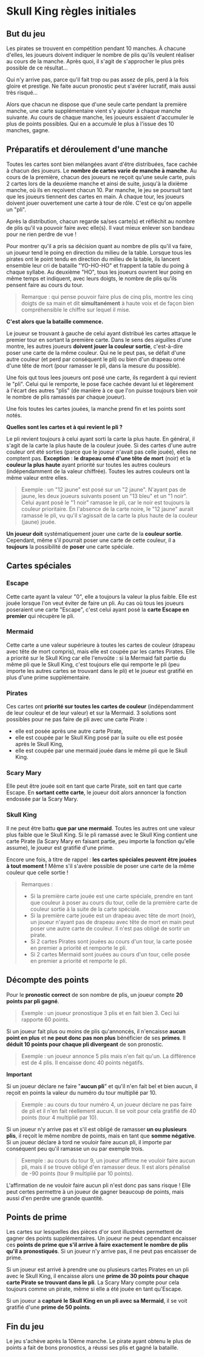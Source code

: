 # Skull King règles initiales

## But du jeu

Les pirates se trouvent en compétition pendant 10 manches. À chacune d'elles, les joueurs doivent indiquer le nombre de plis qu'ils veulent réaliser au cours de la manche. Après quoi, il s'agit de s'approcher le plus près possible de ce résultat...

Qui n'y arrive pas, parce qu'il fait trop ou pas assez de plis, perd à la fois gloire et prestige. Ne faite aucun pronostic peut s'avérer lucratif, mais aussi très risqué...

Alors que chacun ne dispose que d'une seule carte pendant la première manche, une carte supplémentaire vient s'y ajouter à chaque manche suivante. Au cours de chaque manche, les joueurs essaient d'accumuler le plus de points possibles. Qui en a accumulé le plus à l'issue des 10 manches, gagne.

## Préparatifs et déroulement d'une manche

Toutes les cartes sont bien mélangées avant d'être distribuées, face cachée à chacun des joueurs. Le **nombre de cartes varie de manche à manche**. Au cours de la première, chacun des joueurs ne reçoit qu'une seule carte, puis 2 cartes lors de la deuxième manche et ainsi de suite, jusqu'à la dixième manche, où ils en reçoivent chacun 10. Par manche, le jeu se poursuit tant que les joueurs tiennent des cartes en main. À chaque tour, les joueurs doivent jouer ouvertement une carte à tour de rôle. C'est ce qu'on appelle un "pli".

Après la distribution, chacun regarde sa/ses carte(s) et réfléchit au nombre de plis qu'il va pouvoir faire avec elle(s). Il vaut mieux enlever son bandeau pour ne rien perdre de vue !

Pour montrer qu'il a pris sa décision quant au nombre de plis qu'il va faire, un joueur tend le poing en direction du milieu de la table. Lorsque tous les pirates ont le point tendu en direction du milieu de la table, ils lancent ensemble leur cri de bataille "YO-HO-HO" et frappent la table du poing à chaque syllabe. Au deuxième "HO", tous les joueurs ouvrent leur poing en même temps et indiquent, avec leurs doigts, le nombre de plis qu'ils pensent faire au cours du tour.

> Remarque : qui pense pouvoir faire plus de cinq plis, montre les cinq doigts de sa main et dit **simultanément** à haute voix et de façon bien compréhensible le chiffre sur lequel il mise.

**C'est alors que la bataille commence.**

Le joueur se trouvant à gauche de celui ayant distribué les cartes attaque le premier tour en sortant la première carte. Dans le sens des aiguilles d'une montre, les autres joueurs **doivent jouer la couleur sortie**, c'est-à-dire poser une carte de la même couleur. Qui ne le peut pas, se défait d'une autre couleur (et perd par conséquent le pli) ou bien d'un drapeau orné d'une tête de mort (pour ramasser le pli, dans la mesure du possible).

Une fois qut tous lees joueurs ont posé une carte, ils regardent à qui revient le "pli". Celui qui le remporte, le pose face cachée devant lui et légèrement à l'écart des autres "plis" (de manière à ce que l'on puisse toujours bien voir le nombre de plis ramassés par chaque joueur).

Une fois toutes les cartes jouées, la manche prend fin et les points sont notés.

**Quelles sont les cartes et à qui revient le pli ?**

Le pli revient toujours à celui ayant sorti la carte la plus haute. En général, il s'agit de la carte la plus haute de la couleur jouée. Si des cartes d'une autre couleur ont été sorties (parce que le joueur n'avait pas celle jouée), elles ne comptent pas. **Exception** : **le drapeau orné d'une tête de mort** (noir) et la **couleur la plus haute** ayant priorité sur toutes les autres couleurs (indépendamment de la valeur chiffrée). Toutes les autres couleurs ont la même valeur entre elles.

> Exemple : un "12 jaune" est posé sur un "2 jaune". N'ayant pas de jaune, les deux joueurs suivants posent un "13 bleu" et un "1 noir". Celui ayant posé le "1 noir" ramasse le pli, car le noir est toujours la couleur prioritaire. En l'absence de la carte noire, le "12 jaune" aurait ramassé le pli, vu qu'il s'agissait de la carte la plus haute de la couleur (jaune) jouée.

**Un joueur doit** systématiquement jouer une carte de la **couleur sortie**. Cependant, même s'il pourrait poser une carte de cette couleur, il a **toujours** la possibilité de **poser** une carte spéciale.

## Cartes spéciales

### Escape

Cette carte ayant la valeur "0", elle a toujours la valeur la plus faible. Elle est jouée lorsque l'on veut éviter de faire un pli. Au cas où tous les joueurs poseraient une carte "Escape", c'est celui ayant posé la **carte Escape en premier** qui récupère le pli.

### Mermaid

Cette carte a une valeur supérieure à toutes les cartes de couleur (drapeau avec tête de mort compris), mais elle est coupée par les cartes Pirates. Elle a priorité sur le Skull King car elle l'envoûte : si la Mermaid fait partie du même pli que le Skull King, c'est toujours elle qui remporte le pli (peu importe les autres cartes se trouvant dans le pli) et le joueur est gratifié en plus d'une prime supplémentaire.

### Pirates

Ces cartes ont **priorité sur toutes les cartes de couleur** (indépendamment de leur couleur et de leur valeur) et sur la Mermaid. 3 solutions sont possibles pour ne pas faire de pli avec une carte Pirate :
- elle est posée après une autre carte Pirate,
- elle est coupée par le Skull King posé par la suite ou elle est posée après le Skull King,
- elle est coupée par une mermaid jouée dans le même pli que le Skull King.

### Scary Mary

Elle peut être jouée soit en tant que carte Pirate, soit en tant que carte Escape. En **sortant cette carte**, le joueur doit alors annoncer la fonction endossée par la Scary Mary.

### Skull King

Il ne peut être battu **que par une mermaid**. Toutes les autres ont une valeur plus faible que le Skull King. Si le pli ramassé avec le Skull King contient une carte Pirate (la Scary Mary en faisant partie, peu importe la fonction qu'elle assume), le joueur est gratifié d'une prime.

Encore une fois, à titre de rappel : **les cartes spéciales peuvent être jouées à tout moment !** Même s'il s'avère possible de poser une carte de la même couleur que celle sortie !

> Remarques :
> - Si la première carte jouée est une carte spéciale, prendre en tant que couleur à poser au cours du tour, celle de la première carte de couleur sortie à la suite de la carte spéciale.
> - Si la première carte jouée est un drapeau avec tête de mort (noir), un joueur n'ayant pas de drapeau avec tête de mort en main peut poser une autre carte de couleur. Il n'est pas obligé de sortir un pirate.
> - Si 2 cartes Pirates sont jouées au cours d'un tour, la carte posée en premier a priorité et remporte le pli.
> - Si 2 cartes Mermaid sont jouées au cours d'un tour, celle posée en premier a priorité et remporte le pli.

## Décompte des points

Pour le **pronostic correct** de son nombre de plis, un joueur compte **20 points par pli gagné**.

> Exemple : un joueur pronostique 3 plis et en fait bien 3. Ceci lui rapporte 60 points.

Si un joueur fait plus ou moins de plis qu'annoncés, il n'encaisse **aucun point en plus** et **ne peut donc pas non plus** bénéficier de ses **primes**. Il **déduit 10 points pour chaque pli divergeant** de son pronostic.

> Exemple : un joueur annonce 5 plis mais n'en fait qu'un. La différence est de 4 plis. Il encaisse donc 40 points négatifs.

**Important**

Si un joueur déclare ne faire "**aucun pli**" et qu'il n'en fait bel et bien aucun, il reçoit en points la valeur du numéro du tour multiplié par 10.

> Exemple : au cours du tour numéro 4, un joueur déclare ne pas faire de pli et il n'en fait réellement aucun. Il se voit pour cela gratifié de 40 points (tour 4 multiplié par 10).

Si un joueur n'y arrive pas et s'il est obligé de ramasser **un ou plusieurs plis**, il reçoit le même nombre de points, mais en tant que **somme négative**. Si un joueur déclare à tord ne vouloir faire aucun pli, il importe par conséquent peu qu'il ramasse un ou par exemple trois.

> Exemple : au cours du tour 9, un joueur affirme ne vouloir faire aucun pli, mais il se trouve obligé d'en ramasser deux. Il est alors pénalisé de -90 points (tour 9 multiplié par 10 points).

L'affirmation de ne vouloir faire aucun pli n'est donc pas sans risque ! Elle peut certes permettre à un joueur de gagner beaucoup de points, mais aussi d'en perdre une grande quantité.

## Points de prime

Les cartes sur lesquelles des pièces d'or sont illustrées permettent de gagner des points supplémentaires. Un joueur ne peut cependant encaisser ces **points de prime que s'il arrive à faire exactement le nombre de plis qu'il a pronostiqués**. Si un joueur n'y arrive pas, il ne peut pas encaisser de prime.

Si un joueur est arrivé à prendre une ou plusieurs cartes Pirates en un pli avec le Skull King, il encaisse alors une **prime de 30 points pour chaque carte Pirate  se trouvant dans le pli**. La Scary Mary compte pour cela toujours comme un pirate, même si elle a été jouée en tant qu'Escape.

Si un joueur a **capturé le Skull King en un pli avec sa Mermaid**, il se voit gratifié d'une **prime de 50 points**.

## Fin du jeu

Le jeu s'achève après la 10ème manche. Le pirate ayant obtenu le plus de points a fait de bons pronostics, a  réussi ses plis et gagné la bataille.
